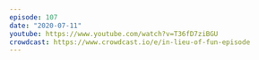 ```yaml
---
episode: 107
date: "2020-07-11"
youtube: https://www.youtube.com/watch?v=T36fD7ziBGU
crowdcast: https://www.crowdcast.io/e/in-lieu-of-fun-episode
---
```

